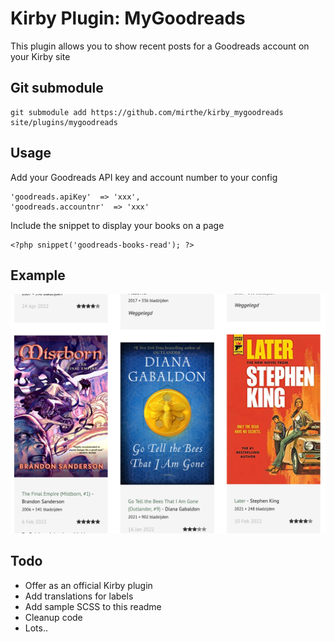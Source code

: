 # Kirby Plugin: MyGoodreads

This plugin allows you to show recent posts for a Goodreads account on your Kirby site

## Git submodule

```
git submodule add https://github.com/mirthe/kirby_mygoodreads site/plugins/mygoodreads
```

## Usage

Add your Goodreads API key and account number to your config

    'goodreads.apiKey'  => 'xxx',
    'goodreads.accountnr'  => 'xxx'

Include the snippet to display your books on a page

    <?php snippet('goodreads-books-read'); ?>

## Example 

<img src="example.png" alt="Example of books read">

## Todo

- Offer as an official Kirby plugin
- Add translations for labels
- Add sample SCSS to this readme
- Cleanup code
- Lots..
